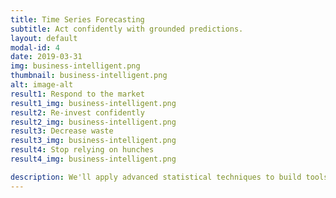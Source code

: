 ```yaml
---
title: Time Series Forecasting
subtitle: Act confidently with grounded predictions.
layout: default
modal-id: 4
date: 2019-03-31
img: business-intelligent.png
thumbnail: business-intelligent.png
alt: image-alt
result1: Respond to the market
result1_img: business-intelligent.png
result2: Re-invest confidently
result2_img: business-intelligent.png
result3: Decrease waste
result3_img: business-intelligent.png
result4: Stop relying on hunches
result4_img: business-intelligent.png

description: We'll apply advanced statistical techniques to build tools to predict what's important to your business. Whether it's weekly tourism numbers, inventory requirements, monthly revenue, staffing needs, we'll combine our statistical tools with your domain expertise to build a winning solution.
---
```

